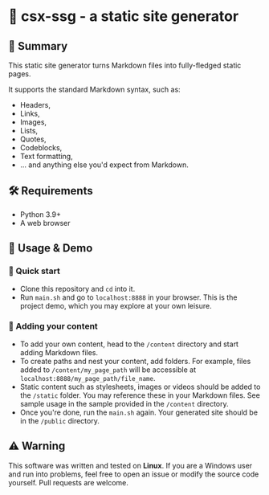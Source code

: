 # 🤖 csx-ssg - a static site generator

## 📄 Summary
This static site generator turns Markdown files into fully-fledged static pages.

It supports the standard Markdown syntax, such as:
- Headers,
- Links,
- Images,
- Lists,
- Quotes,
- Codeblocks,
- Text formatting,
- ... and anything else you'd expect from Markdown.


## 🛠 Requirements
- Python 3.9+
- A web browser


## 🚀 Usage & Demo
### 🌱 Quick start
- Clone this repository and `cd` into it.
- Run `main.sh` and go to `localhost:8888` in your browser. This is the project demo, which you may explore at your own leisure.

### 📝 Adding your content
- To add your own content, head to the `/content` directory and start adding Markdown files.
- To create paths and nest your content, add folders. For example, files added to `/content/my_page_path` will be accessible at `localhost:8888/my_page_path/file_name`.
- Static content such as stylesheets, images or videos should be added to the `/static` folder. You may reference these in your Markdown files. See sample usage in the sample provided in the `/content` directory.
- Once you're done, run the `main.sh` again. Your generated site should be in the `/public` directory.


## ⚠ Warning
This software was written and tested on **Linux**.
If you are a Windows user and run into problems, feel free to open an issue or
modify the source code yourself.
Pull requests are welcome.
